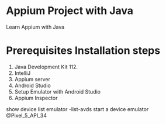 # Appium Project with Java
Learn Appium with Java
# Prerequisites Installation steps
1. Java Development Kit 112.
2. IntelliJ
3. Appium server
4. Android Studio
5. Setup Emulator with Android Studio
6. Appium Inspector

show device list
emulator -list-avds
start a device
emulator @Pixel_5_API_34